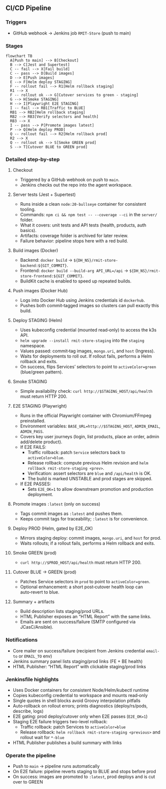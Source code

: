 ## CI/CD Pipeline

### Triggers
- GitHub webhook → Jenkins job `RMIT-Store` (push to main)

### Stages
```mermaid
flowchart TB
  A[Push to main] --> B[Checkout]
  B --> C[Jest and Supertest]
  C -- fail --> X[Fail build]
  C -- pass --> D[Build images]
  D --> E[Push images]
  E --> F[Helm deploy STAGING]
  F -- rollout fail --> R1[Helm rollback staging]
  R1 --> X
  F -- rollout ok --> G[Cutover services to green - staging]
  G --> H[Smoke STAGING]
  H --> I[Playwright E2E STAGING]
  I -- fail --> RB1[Traffic to BLUE]
  RB1 --> RB2[Helm rollback staging]
  RB2 --> RB3[Verify selectors and health]
  RB3 --> X
  I -- pass --> P[Promote images latest]
  P --> Q[Helm deploy PROD]
  Q -- rollout fail --> R2[Helm rollback prod]
  R2 --> X
  Q -- rollout ok --> S[Smoke GREEN prod]
  S --> T[Cutover BLUE to GREEN prod]
```
### Detailed step‑by‑step
1) Checkout
   - Triggered by a GitHub webhook on push to `main`.
   - Jenkins checks out the repo into the agent workspace.

2) Server tests (Jest + Supertest)
   - Runs inside a clean `node:20-bullseye` container for consistent tooling.
   - Commands: `npm ci && npm test -- --coverage --ci` in the `server/` folder.
   - What it covers: unit tests and API tests (health, products, auth basics).
   - Artifacts: coverage folder is archived for later review.
   - Failure behavior: pipeline stops here with a red build.

3) Build images (Docker)
   - Backend: `docker build` → `${DH_NS}/rmit-store-backend:${GIT_COMMIT}`.
   - Frontend: `docker build --build-arg API_URL=/api` → `${DH_NS}/rmit-store-frontend:${GIT_COMMIT}`.
   - BuildKit cache is enabled to speed up repeated builds.

4) Push images (Docker Hub)
   - Logs into Docker Hub using Jenkins credentials id `dockerhub`.
   - Pushes both commit‑tagged images so clusters can pull exactly this build.

5) Deploy STAGING (Helm)
   - Uses kubeconfig credential (mounted read‑only) to access the k3s API.
   - `helm upgrade --install rmit-store-staging` into the `staging` namespace.
   - Values passed: commit‑tag images, `mongo.uri`, and `host` (Ingress).
   - Waits for deployments to roll out. If rollout fails, performs a Helm rollback and exits.
   - On success, flips Services’ selectors to point to `activeColor=green` (blue/green pattern).

6) Smoke STAGING
   - Simple availability check: `curl http://$STAGING_HOST/api/health` must return HTTP 200.

7) E2E STAGING (Playwright)
   - Runs in the official Playwright container with Chromium/FFmpeg preinstalled.
   - Environment variables: `BASE_URL=http://$STAGING_HOST`, `ADMIN_EMAIL`, `ADMIN_PASS`.
   - Covers key user journeys (login, list products, place an order, admin add/delete product).
   - If E2E FAILS:
     - Traffic rollback: patch `Service` selectors back to `activeColor=blue`.
     - Release rollback: compute previous Helm revision and `helm rollback rmit-store-staging <prev>`.
     - Verification: assert selectors are `blue` and `/api/health` is OK.
     - The build is marked UNSTABLE and prod stages are skipped.
   - If E2E PASSES:
     - Sets `E2E_OK=1` to allow downstream promotion and production deployment.

8) Promote images `:latest` (only on success)
   - Tags commit images as `:latest` and pushes them.
   - Keeps commit tags for traceability; `:latest` is for convenience.

9) Deploy PROD (Helm, gated by E2E_OK)
   - Mirrors staging deploy: commit images, `mongo.uri`, and `host` for prod.
   - Waits rollouts; if a rollout fails, performs a Helm rollback and exits.

10) Smoke GREEN (prod)
    - `curl http://$PROD_HOST/api/health` must return HTTP 200.

11) Cutover BLUE → GREEN (prod)
    - Patches Service selectors in `prod` to point to `activeColor=green`.
    - Optional enhancement: a short post‑cutover health loop can auto‑revert to blue.

12) Summary + artifacts
    - Build description lists staging/prod URLs.
    - HTML Publisher exposes an “HTML Report” with the same links.
    - Emails are sent on success/failure (SMTP configured via JCasC/Ansible).

### Notifications
- Core mailer on success/failure (recipient from Jenkins credential `email-to` or `EMAIL_TO` env)
- Jenkins summary panel lists staging/prod links (FE + BE health)
- HTML Publisher: “HTML Report” with clickable staging/prod links

### Jenkinsfile highlights
- Uses Docker containers for consistent Node/Helm/kubectl runtime
- Copies kubeconfig credential to workspace and mounts read‑only
- Single quotes in shell blocks avoid Groovy interpolation pitfalls
- Auto‑rollback on rollout errors; prints diagnostics (deploy/rs/pods, describe, logs)
- E2E gating: prod deploy/cutover only when E2E passes (`E2E_OK=1`)
- Staging E2E failure triggers two-level rollback:
  - Traffic rollback: patch Services to `activeColor=blue`
  - Release rollback: `helm rollback rmit-store-staging <previous>` and rollout wait for `*-blue`
- HTML Publisher publishes a build summary with links

### Operate the pipeline
- Push to `main` → pipeline runs automatically
- On E2E failure: pipeline reverts staging to BLUE and stops before prod
- On success: images are promoted to `:latest`, prod deploys and is cut over to GREEN


